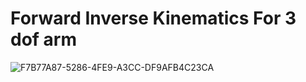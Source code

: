 # Forward Inverse Kinematics  For 3 dof arm
![F7B77A87-5286-4FE9-A3CC-DF9AFB4C23CA](https://github.com/user-attachments/assets/99bfd2d8-d6f8-4bde-b715-e8ccbd86ac9a)
